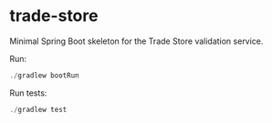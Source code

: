 trade-store
===========

Minimal Spring Boot skeleton for the Trade Store validation service.

Run:

```powershell
./gradlew bootRun
```

Run tests:

```powershell
./gradlew test
```
